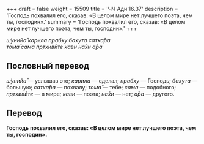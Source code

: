 +++
draft = false
weight = 15509
title = 'ЧЧ Ади 16.37'
description = 'Господь похвалил его, сказав: «В целом мире нет лучшего поэта, чем ты, господин».'
summary = 'Господь похвалил его, сказав: «В целом мире нет лучшего поэта, чем ты, господин».'
+++

_ш́унийа̄ карила прабху бахута сатка̄ра  
тома̄ сама пр̣тхивӣте кави на̄хи а̄ра_

## Пословный перевод

_ш́унийа̄_ — услышав это; _карила_ — сделал; _прабху_ — Господь; _бахута_ — большую; _сатка̄ра_ — похвалу; _тома̄_ — тебе; _сама_ — подобного; _пр̣тхивӣте_ — в мире; _кави_ — поэта; _на̄хи_ — нет; _а̄ра_ — другого.

## Перевод

**Господь похвалил его, сказав: «В целом мире нет лучшего поэта, чем ты, господин».**

